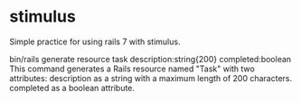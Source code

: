 # stimulus
Simple practice for using rails 7 with stimulus.


bin/rails generate resource task description:string{200} completed:boolean
This command generates a Rails resource named "Task" with two attributes:
description as a string with a maximum length of 200 characters.
completed as a boolean attribute.
